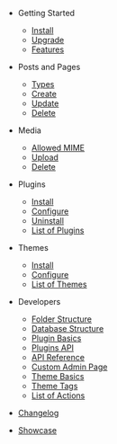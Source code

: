 - Getting Started
  - [Install](install)
  - [Upgrade](upgrade)
  - [Features](features)

- Posts and Pages
  - [Types](pages/types)
  - [Create](pages/create)
  - [Update](pages/update)
  - [Delete](pages/delete)

- Media
  - [Allowed MIME](media/allowed)
  - [Upload](media/upload)
  - [Delete](media/delete)

- Plugins
  - [Install](plugins/install)
  - [Configure](plugins/configure)
  - [Uninstall](plugins/uninstall)
  - [List of Plugins](plugins/)

- Themes
  - [Install](themes/install)
  - [Configure](themes/configure)
  - [List of Themes](themes/)

- Developers
  - [Folder Structure](folder)
  - [Database Structure](database)
  - [Plugin Basics](developer/plugin-basics)
  - [Plugins API](developer/plugin-api)
  - [API Reference](developer/reference)
  - [Custom Admin Page](developer/panel)
  - [Theme Basics](developer/theme-basics) 
  - [Theme Tags](themes/tags) <!--  - [Code Reference](developer/reference)-->
  - [List of Actions](developer/actions)

- [Changelog](changelog)
- [Showcase](showcase)
